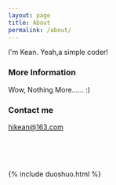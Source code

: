 ```yaml
---
layout: page
title: About
permalink: /about/
---
```


I'm Kean. Yeah,a simple coder!

### More Information

Wow, Nothing More...... :)

### Contact me


[hikean@163.com](mailto:hikean@163.com)


<br/><br/><br/>




{% include duoshuo.html %}